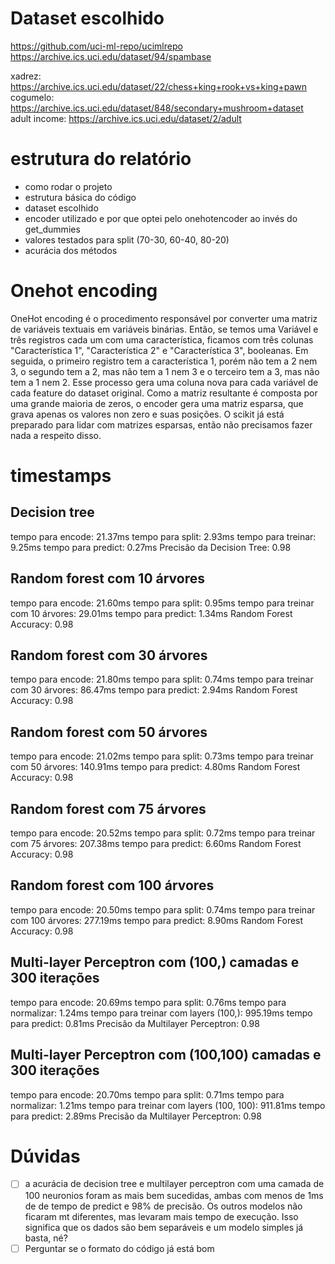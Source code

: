 # Dataset escolhido

https://github.com/uci-ml-repo/ucimlrepo
https://archive.ics.uci.edu/dataset/94/spambase

xadrez: https://archive.ics.uci.edu/dataset/22/chess+king+rook+vs+king+pawn
cogumelo: https://archive.ics.uci.edu/dataset/848/secondary+mushroom+dataset
adult income: https://archive.ics.uci.edu/dataset/2/adult

# estrutura do relatório

- como rodar o projeto
- estrutura básica do código
- dataset escolhido
- encoder utilizado e por que optei pelo onehotencoder ao invés do get_dummies
- valores testados para split (70-30, 60-40, 80-20)
- acurácia dos métodos

# Onehot encoding

OneHot encoding é o procedimento responsável por converter
uma matriz de variáveis textuais em variáveis binárias. Então,
se temos uma Variável e três registros cada um com uma característica,
ficamos com três colunas "Característica 1", "Característica 2" e "Característica 3",
booleanas. Em seguida, o primeiro registro tem a característica 1, porém não tem a 2 nem 3,
o segundo tem a 2, mas não tem a 1 nem 3 e o terceiro tem a 3, mas
não tem a 1 nem 2.
Esse processo gera uma coluna nova para cada variável de
cada feature do dataset original. Como a matriz resultante é
composta por uma grande maioria de zeros, o encoder gera uma
matriz esparsa, que grava apenas os valores non zero e suas posições.
O scikit já está preparado para lidar com matrizes esparsas, então
não precisamos fazer nada a respeito disso.

# timestamps

## Decision tree

tempo para encode: 21.37ms
tempo para split: 2.93ms
tempo para treinar: 9.25ms
tempo para predict: 0.27ms
Precisão da Decision Tree: 0.98

## Random forest com 10 árvores

tempo para encode: 21.60ms
tempo para split: 0.95ms
tempo para treinar com 10 árvores: 29.01ms
tempo para predict: 1.34ms
Random Forest Accuracy: 0.98

## Random forest com 30 árvores

tempo para encode: 21.80ms
tempo para split: 0.74ms
tempo para treinar com 30 árvores: 86.47ms
tempo para predict: 2.94ms
Random Forest Accuracy: 0.98

## Random forest com 50 árvores

tempo para encode: 21.02ms
tempo para split: 0.73ms
tempo para treinar com 50 árvores: 140.91ms
tempo para predict: 4.80ms
Random Forest Accuracy: 0.98

## Random forest com 75 árvores

tempo para encode: 20.52ms
tempo para split: 0.72ms
tempo para treinar com 75 árvores: 207.38ms
tempo para predict: 6.60ms
Random Forest Accuracy: 0.98

## Random forest com 100 árvores

tempo para encode: 20.50ms
tempo para split: 0.74ms
tempo para treinar com 100 árvores: 277.19ms
tempo para predict: 8.90ms
Random Forest Accuracy: 0.98

## Multi-layer Perceptron com (100,) camadas e 300 iterações

tempo para encode: 20.69ms
tempo para split: 0.76ms
tempo para normalizar: 1.24ms
tempo para treinar com layers (100,): 995.19ms
tempo para predict: 0.81ms
Precisão da Multilayer Perceptron: 0.98

## Multi-layer Perceptron com (100,100) camadas e 300 iterações

tempo para encode: 20.70ms
tempo para split: 0.71ms
tempo para normalizar: 1.21ms
tempo para treinar com layers (100, 100): 911.81ms
tempo para predict: 2.89ms
Precisão da Multilayer Perceptron: 0.98

# Dúvidas

- [ ] a acurácia de decision tree e multilayer perceptron com uma camada de 100 neuronios foram as mais bem sucedidas, ambas com menos de 1ms de de tempo de predict e 98% de precisão. Os outros modelos não ficaram mt diferentes, mas levaram mais tempo de execução. Isso significa que os dados são bem separáveis e um modelo simples já basta, né?
- [ ] Perguntar se o formato do código já está bom
